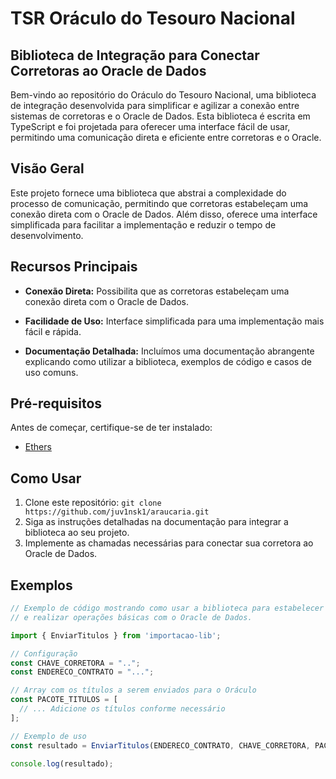 # TSR Oráculo do Tesouro Nacional

## Biblioteca de Integração para Conectar Corretoras ao Oracle de Dados

Bem-vindo ao repositório do Oráculo do Tesouro Nacional, uma biblioteca de integração desenvolvida para simplificar e agilizar a conexão entre sistemas de corretoras e o Oracle de Dados. Esta biblioteca é escrita em TypeScript e foi projetada para oferecer uma interface fácil de usar, permitindo uma comunicação direta e eficiente entre corretoras e o Oracle.

## Visão Geral

Este projeto fornece uma biblioteca que abstrai a complexidade do processo de comunicação, permitindo que corretoras estabeleçam uma conexão direta com o Oracle de Dados. Além disso, oferece uma interface simplificada para facilitar a implementação e reduzir o tempo de desenvolvimento.

## Recursos Principais

- **Conexão Direta:** Possibilita que as corretoras estabeleçam uma conexão direta com o Oracle de Dados.
  
- **Facilidade de Uso:** Interface simplificada para uma implementação mais fácil e rápida.

- **Documentação Detalhada:** Incluímos uma documentação abrangente explicando como utilizar a biblioteca, exemplos de código e casos de uso comuns.

## Pré-requisitos

Antes de começar, certifique-se de ter instalado:

- [Ethers](https://docs.ethers.io/v5/getting-started/)

## Como Usar

1. Clone este repositório: `git clone https://github.com/juv1nsk1/araucaria.git`
2. Siga as instruções detalhadas na documentação para integrar a biblioteca ao seu projeto.
3. Implemente as chamadas necessárias para conectar sua corretora ao Oracle de Dados.

## Exemplos

```typescript
// Exemplo de código mostrando como usar a biblioteca para estabelecer uma conexão
// e realizar operações básicas com o Oracle de Dados.

import { EnviarTitulos } from 'importacao-lib';

// Configuração
const CHAVE_CORRETORA = "..";
const ENDERECO_CONTRATO = "...";

// Array com os títulos a serem enviados para o Oráculo
const PACOTE_TITULOS = [
  // ... Adicione os títulos conforme necessário
];

// Exemplo de uso
const resultado = EnviarTitulos(ENDERECO_CONTRATO, CHAVE_CORRETORA, PACOTE_TITULOS);

console.log(resultado);
